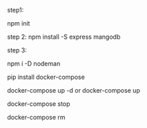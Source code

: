 step1:

npm init

step 2: 
npm install -S express mangodb

step 3: 

npm i -D nodeman

pip install docker-compose

docker-compose up  -d  or docker-compose up

docker-compose stop

docker-compose rm